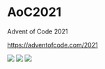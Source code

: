 # AoC2021
Advent of Code 2021

https://adventofcode.com/2021

![](https://img.shields.io/badge/day%20📅-18-blue) ![](https://img.shields.io/badge/stars%20⭐-8-yellow) ![](https://img.shields.io/badge/days%20completed-4-red)
